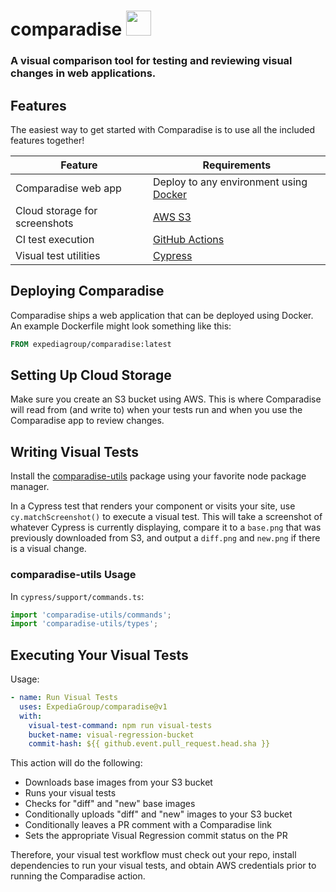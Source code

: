 # comparadise <img height=40 src="https://www.svgrepo.com/show/300635/island.svg">

### A visual comparison tool for testing and reviewing visual changes in web applications.

## Features

The easiest way to get started with Comparadise is to use all the included features together!

| Feature                       | Requirements                                                      |
| ----------------------------- | ----------------------------------------------------------------- |
| Comparadise web app           | Deploy to any environment using [Docker](https://www.docker.com/) |
| Cloud storage for screenshots | [AWS S3](https://aws.amazon.com/s3/)                              |
| CI test execution             | [GitHub Actions](https://github.com/features/actions)             |
| Visual test utilities         | [Cypress](https://www.cypress.io/)                                |

## Deploying Comparadise

Comparadise ships a web application that can be deployed using Docker. An example Dockerfile might look something like this:

```Dockerfile
FROM expediagroup/comparadise:latest
```

## Setting Up Cloud Storage

Make sure you create an S3 bucket using AWS. This is where Comparadise will read from (and write to) when your tests run
and when you use the Comparadise app to review changes.

## Writing Visual Tests

Install the [comparadise-utils](https://www.npmjs.com/package/comparadise-utils) package using your favorite node package manager.

In a Cypress test that renders your component or visits your site, use `cy.matchScreenshot()` to execute a visual test.
This will take a screenshot of whatever Cypress is currently displaying, compare it to a `base.png` that was
previously downloaded from S3, and output a `diff.png` and `new.png` if there is a visual change.

### comparadise-utils Usage

In `cypress/support/commands.ts`:

```ts
import 'comparadise-utils/commands';
import 'comparadise-utils/types';
```

## Executing Your Visual Tests

Usage:

```yaml
- name: Run Visual Tests
  uses: ExpediaGroup/comparadise@v1
  with:
    visual-test-command: npm run visual-tests
    bucket-name: visual-regression-bucket
    commit-hash: ${{ github.event.pull_request.head.sha }}
```

This action will do the following:

- Downloads base images from your S3 bucket
- Runs your visual tests
- Checks for "diff" and "new" base images
- Conditionally uploads "diff" and "new" images to your S3 bucket
- Conditionally leaves a PR comment with a Comparadise link
- Sets the appropriate Visual Regression commit status on the PR

Therefore, your visual test workflow must check out your repo, install dependencies to run your visual tests, and obtain AWS credentials prior to running the Comparadise action.
